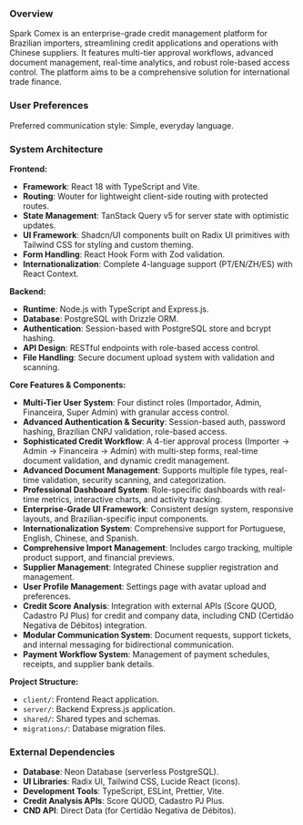 ### Overview

Spark Comex is an enterprise-grade credit management platform for Brazilian importers, streamlining credit applications and operations with Chinese suppliers. It features multi-tier approval workflows, advanced document management, real-time analytics, and robust role-based access control. The platform aims to be a comprehensive solution for international trade finance.

### User Preferences

Preferred communication style: Simple, everyday language.

### System Architecture

**Frontend:**
-   **Framework**: React 18 with TypeScript and Vite.
-   **Routing**: Wouter for lightweight client-side routing with protected routes.
-   **State Management**: TanStack Query v5 for server state with optimistic updates.
-   **UI Framework**: Shadcn/UI components built on Radix UI primitives with Tailwind CSS for styling and custom theming.
-   **Form Handling**: React Hook Form with Zod validation.
-   **Internationalization**: Complete 4-language support (PT/EN/ZH/ES) with React Context.

**Backend:**
-   **Runtime**: Node.js with TypeScript and Express.js.
-   **Database**: PostgreSQL with Drizzle ORM.
-   **Authentication**: Session-based with PostgreSQL store and bcrypt hashing.
-   **API Design**: RESTful endpoints with role-based access control.
-   **File Handling**: Secure document upload system with validation and scanning.

**Core Features & Components:**
-   **Multi-Tier User System**: Four distinct roles (Importador, Admin, Financeira, Super Admin) with granular access control.
-   **Advanced Authentication & Security**: Session-based auth, password hashing, Brazilian CNPJ validation, role-based access.
-   **Sophisticated Credit Workflow**: A 4-tier approval process (Importer → Admin → Financeira → Admin) with multi-step forms, real-time document validation, and dynamic credit management.
-   **Advanced Document Management**: Supports multiple file types, real-time validation, security scanning, and categorization.
-   **Professional Dashboard System**: Role-specific dashboards with real-time metrics, interactive charts, and activity tracking.
-   **Enterprise-Grade UI Framework**: Consistent design system, responsive layouts, and Brazilian-specific input components.
-   **Internationalization System**: Comprehensive support for Portuguese, English, Chinese, and Spanish.
-   **Comprehensive Import Management**: Includes cargo tracking, multiple product support, and financial previews.
-   **Supplier Management**: Integrated Chinese supplier registration and management.
-   **User Profile Management**: Settings page with avatar upload and preferences.
-   **Credit Score Analysis**: Integration with external APIs (Score QUOD, Cadastro PJ Plus) for credit and company data, including CND (Certidão Negativa de Débitos) integration.
-   **Modular Communication System**: Document requests, support tickets, and internal messaging for bidirectional communication.
-   **Payment Workflow System**: Management of payment schedules, receipts, and supplier bank details.

**Project Structure:**
-   `client/`: Frontend React application.
-   `server/`: Backend Express.js application.
-   `shared/`: Shared types and schemas.
-   `migrations/`: Database migration files.

### External Dependencies

-   **Database**: Neon Database (serverless PostgreSQL).
-   **UI Libraries**: Radix UI, Tailwind CSS, Lucide React (icons).
-   **Development Tools**: TypeScript, ESLint, Prettier, Vite.
-   **Credit Analysis APIs**: Score QUOD, Cadastro PJ Plus.
-   **CND API**: Direct Data (for Certidão Negativa de Débitos).